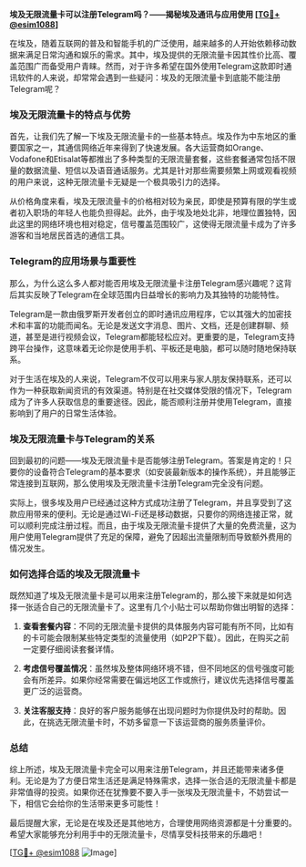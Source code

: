 **埃及无限流量卡可以注册Telegram吗？——揭秘埃及通讯与应用使用 [[TG💪+ @esim1088](https://t.me/s/esim1088)]**

在埃及，随着互联网的普及和智能手机的广泛使用，越来越多的人开始依赖移动数据来满足日常沟通和娱乐的需求。其中，埃及提供的无限流量卡因其性价比高、覆盖范围广而备受用户青睐。然而，对于许多希望在国外使用Telegram这款即时通讯软件的人来说，却常常会遇到一些疑问：埃及的无限流量卡到底能不能注册Telegram呢？

### 埃及无限流量卡的特点与优势

首先，让我们先了解一下埃及无限流量卡的一些基本特点。埃及作为中东地区的重要国家之一，其通信网络近年来得到了快速发展。各大运营商如Orange、Vodafone和Etisalat等都推出了多种类型的无限流量套餐，这些套餐通常包括不限量的数据流量、短信以及语音通话服务。尤其是针对那些需要频繁上网或观看视频的用户来说，这种无限流量卡无疑是一个极具吸引力的选择。

从价格角度来看，埃及无限流量卡的价格相对较为亲民，即使是预算有限的学生或者初入职场的年轻人也能负担得起。此外，由于埃及地处北非，地理位置独特，因此这里的网络环境也相对稳定，信号覆盖范围较广，这使得无限流量卡成为了许多游客和当地居民首选的通信工具。

### Telegram的应用场景与重要性

那么，为什么这么多人都对能否用埃及无限流量卡注册Telegram感兴趣呢？这背后其实反映了Telegram在全球范围内日益增长的影响力及其独特的功能特性。

Telegram是一款由俄罗斯开发者创立的即时通讯应用程序，它以其强大的加密技术和丰富的功能而闻名。无论是发送文字消息、图片、文档，还是创建群聊、频道，甚至是进行视频会议，Telegram都能轻松应对。更重要的是，Telegram支持跨平台操作，这意味着无论你是使用手机、平板还是电脑，都可以随时随地保持联系。

对于生活在埃及的人来说，Telegram不仅可以用来与家人朋友保持联系，还可以作为一种获取新闻资讯的有效渠道。特别是在社交媒体受限的情况下，Telegram成为了许多人获取信息的重要途径。因此，能否顺利注册并使用Telegram，直接影响到了用户的日常生活体验。

### 埃及无限流量卡与Telegram的关系

回到最初的问题——埃及无限流量卡是否能够注册Telegram。答案是肯定的！只要你的设备符合Telegram的基本要求（如安装最新版本的操作系统），并且能够正常连接到互联网，那么使用埃及无限流量卡注册Telegram完全没有问题。

实际上，很多埃及用户已经通过这种方式成功注册了Telegram，并且享受到了这款应用带来的便利。无论是通过Wi-Fi还是移动数据，只要你的网络连接正常，就可以顺利完成注册过程。而且，由于埃及无限流量卡提供了大量的免费流量，这为用户使用Telegram提供了充足的保障，避免了因超出流量限制而导致额外费用的情况发生。

### 如何选择合适的埃及无限流量卡

既然知道了埃及无限流量卡是可以用来注册Telegram的，那么接下来就是如何选择一张适合自己的无限流量卡了。这里有几个小贴士可以帮助你做出明智的选择：

1. **查看套餐内容**：不同的无限流量卡提供的具体服务内容可能有所不同，比如有的卡可能会限制某些特定类型的流量使用（如P2P下载）。因此，在购买之前一定要仔细阅读套餐详情。
   
2. **考虑信号覆盖情况**：虽然埃及整体网络环境不错，但不同地区的信号强度可能会有所差异。如果你经常需要在偏远地区工作或旅行，建议优先选择信号覆盖更广泛的运营商。
   
3. **关注客服支持**：良好的客户服务能够在出现问题时为你提供及时的帮助。因此，在挑选无限流量卡时，不妨多留意一下该运营商的服务质量评价。

### 总结

综上所述，埃及无限流量卡完全可以用来注册Telegram，并且还能带来诸多便利。无论是为了方便日常生活还是满足特殊需求，选择一张合适的无限流量卡都是非常值得的投资。如果你还在犹豫要不要入手一张埃及无限流量卡，不妨尝试一下，相信它会给你的生活带来更多可能性！

最后提醒大家，无论是在埃及还是其他地方，合理使用网络资源都是十分重要的。希望大家能够充分利用手中的无限流量卡，尽情享受科技带来的乐趣吧！

[[TG💪+ @esim1088](https://t.me/s/esim1088) ![Image](https://i.postimg.cc/4NQfJmqS/Snipaste-2025-05-13-00-14-12.png)]
